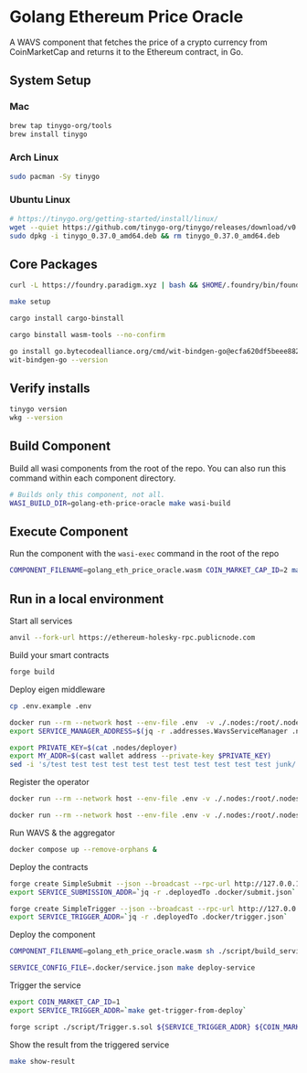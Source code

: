 # Golang Ethereum Price Oracle

A WAVS component that fetches the price of a crypto currency from CoinMarketCap and returns it to the Ethereum contract, in Go.

## System Setup

### Mac

```bash docci-os=mac
brew tap tinygo-org/tools
brew install tinygo
```

### Arch Linux

```bash docci-ignore
sudo pacman -Sy tinygo
```

### Ubuntu Linux

```bash docci-os=linux docci-if-not-installed="tinygo"
# https://tinygo.org/getting-started/install/linux/
wget --quiet https://github.com/tinygo-org/tinygo/releases/download/v0.37.0/tinygo_0.37.0_amd64.deb
sudo dpkg -i tinygo_0.37.0_amd64.deb && rm tinygo_0.37.0_amd64.deb
```

## Core Packages

```bash docci-if-not-installed="cast"
curl -L https://foundry.paradigm.xyz | bash && $HOME/.foundry/bin/foundryup
```

```bash
make setup
```

```bash docci-if-not-installed="cargo-binstall"
cargo install cargo-binstall
```

```bash docci-if-not-installed="wasm-tools"
cargo binstall wasm-tools --no-confirm
```

<!-- matches the value in the wavs-wasi for generation of the bindings -->
```bash occi-if-not-installed="wit-bindgen-go"
go install go.bytecodealliance.org/cmd/wit-bindgen-go@ecfa620df5beee882fb7be0740959e5dfce9ae26
wit-bindgen-go --version
```

## Verify installs

```bash
tinygo version
wkg --version
```

## Build Component

Build all wasi components from the root of the repo. You can also run this command within each component directory.

```bash
# Builds only this component, not all.
WASI_BUILD_DIR=golang-eth-price-oracle make wasi-build
```

## Execute Component

Run the component with the `wasi-exec` command in the root of the repo

```bash docci-output-contains="LTC"
COMPONENT_FILENAME=golang_eth_price_oracle.wasm COIN_MARKET_CAP_ID=2 make wasi-exec
```

## Run in a local environment

Start all services

```bash docci-background docci-delay-after=5
anvil --fork-url https://ethereum-holesky-rpc.publicnode.com
```

Build your smart contracts

```bash
forge build
```

Deploy eigen middleware

```bash
cp .env.example .env

docker run --rm --network host --env-file .env  -v ./.nodes:/root/.nodes wavs-middleware:local
export SERVICE_MANAGER_ADDRESS=$(jq -r .addresses.WavsServiceManager .nodes/avs_deploy.json)
```

```bash
export PRIVATE_KEY=$(cat .nodes/deployer)
export MY_ADDR=$(cast wallet address --private-key $PRIVATE_KEY)
sed -i 's/test test test test test test test test test test test junk/'$PRIVATE_KEY'/' .env
```

Register the operator

```bash
docker run --rm --network host --env-file .env -v ./.nodes:/root/.nodes --entrypoint /wavs/register.sh wavs-middleware:local "$PRIVATE_KEY"

docker run --rm --network host --env-file .env -v ./.nodes:/root/.nodes --entrypoint /wavs/list_operator.sh wavs-middleware:local
```

Run WAVS & the aggregator

```bash docci-background docci-delay-after=5
docker compose up --remove-orphans &
```


Deploy the contracts

```bash docci-delay-after=1
forge create SimpleSubmit --json --broadcast --rpc-url http://127.0.0.1:8545 --private-key "${PRIVATE_KEY}" --constructor-args "${SERVICE_MANAGER_ADDRESS}" > .docker/submit.json
export SERVICE_SUBMISSION_ADDR=`jq -r .deployedTo .docker/submit.json`

forge create SimpleTrigger --json --broadcast --rpc-url http://127.0.0.1:8545 --private-key "${PRIVATE_KEY}" > .docker/trigger.json
export SERVICE_TRIGGER_ADDR=`jq -r .deployedTo .docker/trigger.json`
```

Deploy the component

```bash docci-delay-after=1
COMPONENT_FILENAME=golang_eth_price_oracle.wasm sh ./script/build_service.sh

SERVICE_CONFIG_FILE=.docker/service.json make deploy-service
```

Trigger the service

```bash docci-delay-after=2
export COIN_MARKET_CAP_ID=1
export SERVICE_TRIGGER_ADDR=`make get-trigger-from-deploy`

forge script ./script/Trigger.s.sol ${SERVICE_TRIGGER_ADDR} ${COIN_MARKET_CAP_ID} --sig 'run(string,string)' --rpc-url http://localhost:8545 --broadcast -v 4
```

Show the result from the triggered service

```bash docci-output-contains="BTC"
make show-result
```
